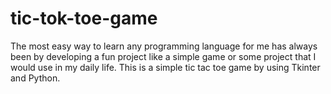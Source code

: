 # tic-tok-toe-game
The most easy way to learn any programming language for me has always been by developing a fun project like a simple game or some project that I would use in my daily life. This is a simple tic tac toe game by using Tkinter and Python.
